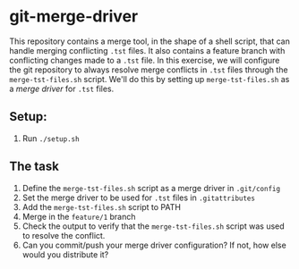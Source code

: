 # git-merge-driver

This repository contains a merge tool, in the shape of a shell script, that can handle merging conflicting `.tst` files.
It also contains a feature branch with conflicting changes made to a `.tst` file.
In this exercise, we will configure the git repository to always resolve merge conflicts in `.tst` files through the `merge-tst-files.sh` script.
We'll do this by setting up `merge-tst-files.sh` as a _merge driver_ for `.tst` files.

## Setup:

1. Run `./setup.sh`

## The task

1. Define the `merge-tst-files.sh` script as a merge driver in `.git/config`
1. Set the merge driver to be used for `.tst` files in `.gitattributes`
1. Add the `merge-tst-files.sh` script to PATH
1. Merge in the `feature/1` branch
1. Check the output to verify that the `merge-tst-files.sh` script was used to resolve the conflict.
1. Can you commit/push your merge driver configuration? If not, how else would you distribute it?
